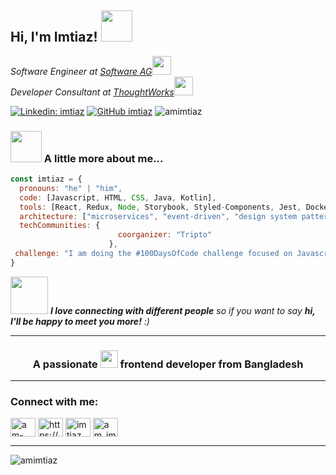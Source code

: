 <h2> Hi, I'm Imtiaz! <img src="https://media.giphy.com/media/mGcNjsfWAjY5AEZNw6/giphy.gif" width="50"></h2>
<p><em>Software Engineer at <a href="http://www.unb.br">Software AG</a><img src="https://media.giphy.com/media/fYSnHlufseco8Fh93Z/giphy.gif" width="30"></br>Developer Consultant at <a href="[https://www.thoughtworks.com](https://www.softwareag.com/en_corporate.html)">ThoughtWorks</a><img src="https://media.giphy.com/media/WUlplcMpOCEmTGBtBW/giphy.gif" width="30"> 
</em></p>

[![Linkedin: imtiaz](https://img.shields.io/badge/-amimtiaz-blue?style=flat-square&logo=Linkedin&logoColor=white&link=https://www.linkedin.com/in/am-imtiaz/)]([https://www.linkedin.com/in/thaianebraga/](https://www.linkedin.com/in/am-imtiaz/))
[![GitHub imtiaz](https://img.shields.io/github/followers/amimtiaz?label=follow&style=social)](https://github.com/amimtiaz)
<img src="https://komarev.com/ghpvc/?username=amimtiaz&label=Profile%20views&color=0e75b6&style=flat" alt="amimtiaz" />


### <img src="https://media.giphy.com/media/VgCDAzcKvsR6OM0uWg/giphy.gif" width="50"> A little more about me...  

```javascript
const imtiaz = {
  pronouns: "he" | "him",
  code: [Javascript, HTML, CSS, Java, Kotlin],
  tools: [React, Redux, Node, Storybook, Styled-Components, Jest, Docker],
  architecture: ["microservices", "event-driven", "design system pattern"],
  techCommunities: {
                        coorganizer: "Tripto"
                      },
 challenge: "I am doing the #100DaysOfCode challenge focused on Javascript and react"
}
```

<img src="https://media.giphy.com/media/23D8NR89IoZUC9jgsO/giphy.gif?cid=ecf05e47m5h8jzx8qghx65gbyyr0iu27hz6gfjs8rm6k6t6v&ep=v1_stickers_search&rid=giphy.gif&ct=s" width="60"> <em><b>I love connecting with different people</b> so if you want to say <b>hi, I'll be happy to meet you more!</b> :)</em>

---


<h3 align="center">A passionate <img src="https://media.giphy.com/media/1sMGC0XjA1Hk58wppo/giphy.gif?cid=790b76114h6ml6e4opse5msmzdttti6mjo62vnlyr8yoo10i&ep=v1_stickers_search&rid=giphy.gif&ct=s" width="28"> frontend developer from Bangladesh</h3>

---

<h3 align="left">Connect with me:</h3>
<p align="left">
<a href="https://linkedin.com/in/am-imtiaz" target="blank"><img align="center" src="https://raw.githubusercontent.com/rahuldkjain/github-profile-readme-generator/master/src/images/icons/Social/linked-in-alt.svg" alt="am-imtiaz" height="30" width="40" /></a>
<a href="https://www.facebook.com/abMoImtiaz" target="blank"><img align="center" src="https://raw.githubusercontent.com/rahuldkjain/github-profile-readme-generator/master/src/images/icons/Social/facebook.svg" alt="https://www.facebook.com/abMoImtiaz" height="30" width="40" /></a>
<a href="https://instagram.com/imtiaz_am" target="blank"><img align="center" src="https://raw.githubusercontent.com/rahuldkjain/github-profile-readme-generator/master/src/images/icons/Social/instagram.svg" alt="imtiaz_am" height="30" width="40" /></a>
<a href="https://www.youtube.com/channel/UCH0wyGWemICjdVQ8nf2_qaA" target="blank"><img align="center" src="https://raw.githubusercontent.com/rahuldkjain/github-profile-readme-generator/master/src/images/icons/Social/youtube.svg" alt="am_imtiaz" height="30" width="40" /></a>
</p>

---

<p><img align="left" src="https://github-readme-stats.vercel.app/api/top-langs?username=amimtiaz&show_icons=true&locale=en&layout=compact" alt="amimtiaz" /></p>



